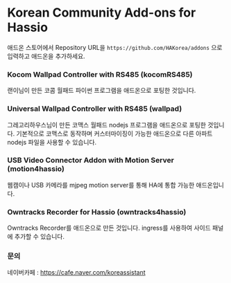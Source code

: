 # Korean Community Add-ons for Hassio
 
 애드온 스토어에서 Repository URL을 `https://github.com/HAKorea/addons` 으로 입력하고 애드온을 추가하세요.



### Kocom Wallpad Controller with RS485 (kocomRS485)

 랜이님이 만든 코콤 월패드 파이썬 프로그램을 애드온으로 포팅한 것입니다.

### Universal Wallpad Controller with RS485 (wallpad)

 그레고리하우스님이 만든 코맥스 월패드 nodejs 프로그램을 애드온으로 포팅한 것입니다.
 기본적으로 코맥스로 동작하며 커스터마이징이 가능한 애드온으로 다른 아파트 nodejs 파일을 사용할 수 있습니다. 

### USB Video Connector Addon with Motion Server (motion4hassio)

 웹캠이나 USB 카메라를 mjpeg motion server를 통해 HA에 통합 가능한 애드온입니다.

### Owntracks Recorder for Hassio (owntracks4hassio)
 
Owntracks Recorder를 애드온으로 만든 것입니다. ingress를 사용하여 사이드 패널에 추가할 수 있습니다. 


 
### 문의
네이버카페 : https://cafe.naver.com/koreassistant


